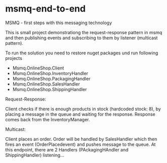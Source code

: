 # msmq-end-to-end


MSMQ - first steps with this messaging technology

This is small project demonstrationg the request-response pattern in msmq and then publishing events and subscribing to them by 
listener (multicast pattern).


To run the solution you need to restore nuget packages und run following projects
- Msmq.OnlineShop.Client
- Msmq.OnlineShop.InventoryHandler
- Msmq.OnlineShop.PackagingHandler
- Msmq.OnlineShop.SalesHandler
- Msmq.OnlineShop.ShippingHandler


Request-Response:

Client checks if there is enough products in stock (hardcoded stock: 8), by placing a message in the queue and waiting for the response.
Response comes back from the InventoryManager.

Multicast:

Client places an order. Order will be handled by SalesHandler which then fires an event (OrderPlacedevent) and pushes message to the queue. At this endpoint, there are 2 Handlers (PAckagingHAndler and ShippingHandler) listening...

